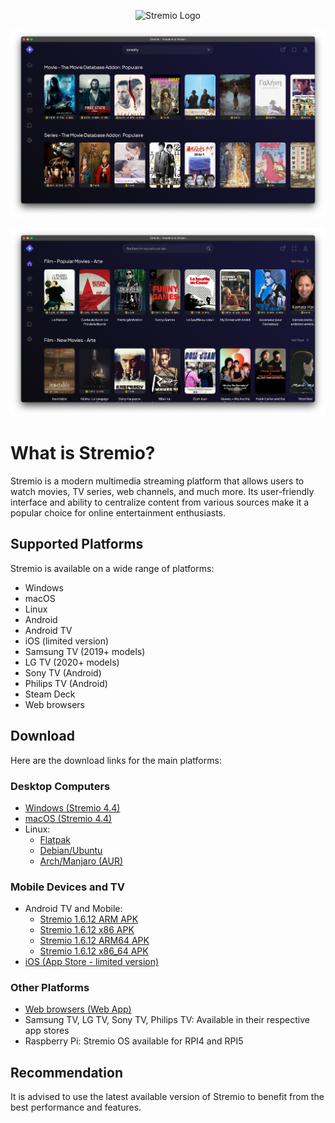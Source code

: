 <p align="center">
 <img src="https://stremio.stream/wp-content/uploads/2022/04/stremio-logo3.png" alt="Stremio Logo" width="300">
</p>

![!Stremio Application1](./images/image-oumm4-24-09-2024.png)

![!Stremio Application1](./images/image-xe2e9-24-09-2024.png)

# What is Stremio?

Stremio is a modern multimedia streaming platform that allows users to watch movies, TV series, web channels, and much more. Its user-friendly interface and ability to centralize content from various sources make it a popular choice for online entertainment enthusiasts.

## Supported Platforms

Stremio is available on a wide range of platforms:

- Windows
- macOS
- Linux
- Android
- Android TV
- iOS (limited version)
- Samsung TV (2019+ models)
- LG TV (2020+ models)
- Sony TV (Android)
- Philips TV (Android)
- Steam Deck
- Web browsers

## Download

Here are the download links for the main platforms:

### Desktop Computers
- [Windows (Stremio 4.4)](https://www.stremio.com/downloads)
- [macOS (Stremio 4.4)](https://www.stremio.com/downloads)
- Linux:
  - [Flatpak](https://www.stremio.com/downloads)
  - [Debian/Ubuntu](https://www.stremio.com/downloads)
  - [Arch/Manjaro (AUR)](https://www.stremio.com/downloads)

### Mobile Devices and TV
- Android TV and Mobile:
  - [Stremio 1.6.12 ARM APK](https://www.stremio.com/downloads)
  - [Stremio 1.6.12 x86 APK](https://www.stremio.com/downloads)
  - [Stremio 1.6.12 ARM64 APK](https://www.stremio.com/downloads)
  - [Stremio 1.6.12 x86_64 APK](https://www.stremio.com/downloads)
- [iOS (App Store - limited version)](https://www.stremio.com/downloads)

### Other Platforms
- [Web browsers (Web App)](https://www.stremio.com/downloads)
- Samsung TV, LG TV, Sony TV, Philips TV: Available in their respective app stores
- Raspberry Pi: Stremio OS available for RPI4 and RPI5

## Recommendation

It is advised to use the latest available version of Stremio to benefit from the best performance and features.
